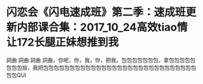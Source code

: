 # 闪恋会《闪电速成班》第二季：速成班更新内部课合集：2017_10_24高效tiao情让172长腿正妹想推到我

詞曲 詞曲 詞曲 詞曲，你呢，你，我，你，把我，包包包包包包包，拿包包包包包包包包撿，我把包包包包包包包包包包包包包包包包包包包包包包包包包包包包包包包QUI